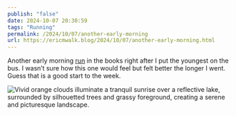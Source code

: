 ```yaml
---
publish: "false"
date: 2024-10-07 20:30:59
tags: "Running"
permalink: /2024/10/07/another-early-morning
url: https://ericmwalk.blog/2024/10/07/another-early-morning.html
---
```


Another early morning [run](https://strava.com/activities/12599726416) in the books right after I put the youngest on the bus. I wasn’t sure how this one would feel but felt better the longer I went. Guess that is a good start to the week.

![Vivid orange clouds illuminate a tranquil sunrise over a reflective lake, surrounded by silhouetted trees and grassy foreground, creating a serene and picturesque landscape.](https://ericmwalk.blog/uploads/2024/img-0288.jpeg)